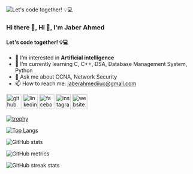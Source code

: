 ![Let's code together! 💡💻](https://tse4.mm.bing.net/th?id=OIP.uUgt8weG8i-8iQ49xA4SpgHaFj&pid=Api&P=0&h=220)
### Hi there 👋, Hi 👋, I'm Jaber Ahmed
#### Let's code together! 💡💻

- 👀 I’m interested in **Artificial intelligence**
- 🌱 I’m currently learning C, C++, DSA, Database Management System, Python 
- 💬 Ask me about CCNA, Network Security 
- 📫 How to reach me: jaberahmediiuc@gmail.com 


[<img src='https://cdn.jsdelivr.net/npm/simple-icons@3.0.1/icons/github.svg' alt='github' height='40'>](https://github.com/Jaber994)  [<img src='https://cdn.jsdelivr.net/npm/simple-icons@3.0.1/icons/linkedin.svg' alt='linkedin' height='40'>](https://www.linkedin.com/in/www.linkedin.com/in/jaber-ahmed-chowdhury/)  [<img src='https://cdn.jsdelivr.net/npm/simple-icons@3.0.1/icons/facebook.svg' alt='facebook' height='40'>](https://www.facebook.com/https://www.facebook.com/profile.php?id=100012378105113)  [<img src='https://cdn.jsdelivr.net/npm/simple-icons@3.0.1/icons/instagram.svg' alt='instagram' height='40'>](https://www.instagram.com/https://www.instagram.com/__jab__er//)  [<img src='https://cdn.jsdelivr.net/npm/simple-icons@3.0.1/icons/icloud.svg' alt='website' height='40'>](https://flowcv.me/jaber)  

[![trophy](https://github-profile-trophy.vercel.app/?username=Jaber994)](https://github.com/ryo-ma/github-profile-trophy)

[![Top Langs](https://github-readme-stats.vercel.app/api/top-langs/?username=Jaber994)](https://github.com/anuraghazra/github-readme-stats)

![GitHub stats](https://github-readme-stats.vercel.app/api?username=Jaber994&show_icons=true&count_private=true)  

![GitHub metrics](https://metrics.lecoq.io/Jaber994)  

![GitHub streak stats](https://streak-stats.demolab.com/?user=Jaber994)  

